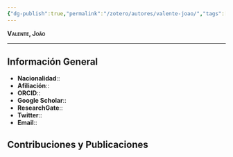 ```yaml
---
{"dg-publish":true,"permalink":"/zotero/autores/valente-joao/","tags":["#autor","#researcher"]}
---
```



<span style="font-variant:small-caps; font-weight: bold;"> Valente, João </span>

---


## Información General

- **Nacionalidad**:: 
- **Afiliación**:: 
- **ORCID**:: 
- **Google Scholar**:: 
- **ResearchGate**:: 
- **Twitter**:: 
- **Email**::
  
## Contribuciones y Publicaciones






